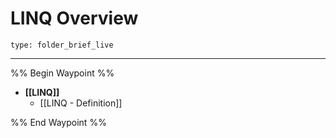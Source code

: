# LINQ Overview
 
```ccard
type: folder_brief_live
```
 
---

%% Begin Waypoint %%
- **[[LINQ]]**
	- [[LINQ  - Definition]]

%% End Waypoint %%